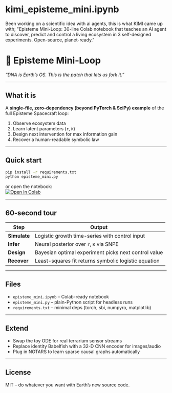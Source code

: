 # kimi_episteme_mini.ipynb
Been working on a scientific idea with ai agents, this is what KIMI came up with; "Episteme Mini-Loop: 30-line Colab notebook that teaches an AI agent to discover, predict and control a living ecosystem in 3 self-designed experiments. Open-source, planet-ready."

# 🧬 Episteme Mini-Loop  
*“DNA is Earth’s OS. This is the patch that lets us fork it.”*

---

## What it is
A **single-file, zero-dependency (beyond PyTorch & SciPy) example** of the full Episteme Spacecraft loop:  
1. Observe ecosystem data  
2. Learn latent parameters (`r`, `K`)  
3. Design next intervention for max information gain  
4. Recover a human-readable symbolic law

---

## Quick start
```bash
pip install -r requirements.txt
python episteme_mini.py
```
or open the notebook:  
[![Open In Colab](https://colab.research.google.com/assets/colab-badge.svg)](https://colab.research.google.com/github/YOUR_USER/episteme-mini-loop/blob/main/episteme_mini.ipynb)

---

## 60-second tour
| Step | Output |
|------|--------|
| **Simulate** | Logistic growth time-series with control input |
| **Infer** | Neural posterior over `r`, `K` via SNPE |
| **Design** | Bayesian optimal experiment picks next control value |
| **Recover** | Least-squares fit returns symbolic logistic equation |

---

## Files
- `episteme_mini.ipynb` – Colab-ready notebook  
- `episteme_mini.py` – plain-Python script for headless runs  
- `requirements.txt` – minimal deps (torch, sbi, numpyro, matplotlib)

---

## Extend
- Swap the toy ODE for real terrarium sensor streams  
- Replace identity Babelfish with a 32-D CNN encoder for images/audio  
- Plug in NOTARS to learn sparse causal graphs automatically

---

## License
MIT – do whatever you want with Earth’s new source code.
